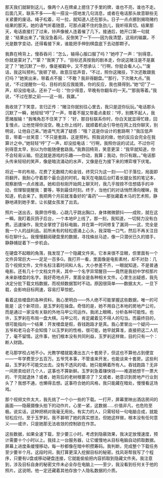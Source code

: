 那天我们就聊到这儿，像两个人在牌桌上摁住了手里的牌，谁也不亮，谁也不走。后面几天，联系不多——有一搭没一搭地发几句消息，或者在电话那头故意聊些无关紧要的废话。绳子松着，可一拉，就知道人还在那头。日子一点点挪到揭晓赌约结果的那天。她的语气听着随意，可那点藏不住的急劲儿，我听得真切。结果那天，电话直接打了过来，铃声像被人连着催了几下。接通后，她开口第一句就是：“结果出来了。”我没急着问，反倒笑了一下——因为我清楚，这局的输赢，不光是数字变动，还得看接下来，谁能把手伸到棋盘底下去动那颗子。

我靠在椅背上，慢吞吞问：“怎么，输得心服口服了吗？”她哼了一声：“别得意，你就是蒙对了。”“蒙？”我笑了下，“目标还真按我的剧本走，你说这赌注是不是赢定了？”她沉默了一秒，像是被戳中，又不想承认：“行啊，你挺会看人心。”“废话，我这叫预判。”我顿了顿，故意压低声音，“不过，照你这赌技，下次还敢跟我打吗？”她笑出来，带着点不服：“不敢？我非得翻盘。”“那行，下次赌大点。”我说，“不过提醒你一句，目标的反应我能猜，你的反应，我也猜得到。”她“切”了一声，却没挂电话，还补了一句：“你少得意，早晚有你翻车的一天。”“那我等着。”我说，“不过在那之前——这一局，我赢。”   

我收敛了下笑意，言归正传：“赌注你就别往心里去，我只是逗你玩玩。”电话那头沉默了一瞬，她轻轻“哼”了一声，带着不服又带着点柔软：“哼，别瞧不起人，我愿赌服输！”我嘴角忍不住笑了下：“好，那目标联系你时，你白天就显得忙碌，回复慢点，让他觉得你没空。晚上你上线时，就顺着机会引导他在网上找你聊天，别明说，让他自己来。”她语气充满了疑惑：“哦？这是你设计的套路啊？”我压低声音，带着一丝笑意：“不只是套路，这是预判。照我说的做，他的反应会完全在我算计之中。”她轻轻“哼”了一声，却没挂电话：“行啊，我照你说的试试。不过你可别得意太早，别以为你能随便套路我。”我靠回椅背，笑意更深：“我早就知道，你不会轻易认输。但这就是游戏的乐趣——你动，我算；我动，你只有跟。。”电话那头传来轻轻的笑声，像是暗流涌动的水声，又像是在为接下来的博弈埋下伏笔。

将近一年的布局，花费了无数精力和金钱，终究只为这一刻——钉子落位，局面即将翻开。我耐心守着那个最合适的时机，每天在电脑后台盯着长腿女孩的笔记本，观察剧情一点点推进。她和目标刚开始网上聊天时，我几乎按捺不住想插手的冲动，但理智提醒我：要等，等到最佳时刻。终于，当他们的对话悄然滑向暧昧，我知道，机会来了。我把两个月前就准备好的“毒药”——那张藏着木马的艺术照，静静地递到她手里，让长腿女孩发了出去。

照片一送出去，我屏住呼吸，心跳几乎跳出胸口，身体微微颤抖——成败，就在这一瞬。我盯着灰鸽子后台，一个本地IP上线了。那一刻，我知道，一切努力没有白费。迅速操作，我完全掌控了目标电脑，并在第一时间修复了漏洞——这，完全是我一个人的战利品。前所未有的轻松感涌上心头，我深吸一口气，然后不再关注目标在聊什么。我慢慢翻阅硬盘里的数据，寻找蛛丝马迹，像一只潜伏已久的猎手，静静捕捉着下一步机会。

在硬盘不起眼的角落，我发现了一个隐藏文件夹。它本来很不显眼，但里面有一个文件异常巨大——足足一百多G。我打开一看，里面像是电影素材，却不对劲：几百个视频文件，文件名标注着时间和人名，大小参差不齐，一眼就知道，不是普通电影。还有几十个文档文件夹，其中一个名字异常醒目——竟然是我初中学校那片未来新楼盘的名字。我好奇地点开，里面全是各种相关文件。心里生出疑惑，我先决定分批下载文档数据，而视频数据暂时不动。原因很简单——数据太大，一旦下载，会影响目标网速，容易打草惊蛇。

看着这些楼盘的各种资料，我心里明白——外人绝不可能掌握这些数据，唯一的可能是：这个新项目，是玉罗刹在操盘。奇怪的是，她不用自己本地的房地产公司，而是通过一家没有关联的外地马甲公司运作。我闭上眼睛，分析各种可能性。也许，玉罗刹在布局一盘大棋。马甲公司，肯定藏着见不得人的勾当。而最终目的，很可能指向一个结果：开发楼盘是假，吞钱跑路才是真。我心里冒出一个疑问——五爷和老马会不会知情？以玉罗刹的性格，很可能，她早就算准，直接把这二人坑了，毫不留情。这件事，他们根本没有共同利益，玉罗刹这样做，目的只有一个：断人财路。

老马那学校占地不小。光教学楼就能凑出五六十套房子，但这也不算他占到便宜——一年学费至少五百万。五爷凭本事，不管谁来开发，也能谈来十套房。这些利益，玉罗刹不可能交出去。没有不透风的墙，她只能瞒着所有人。吞钱跑路？无非一间房卖给好几个人，这事也不算新鲜。玉罗刹急着赚快钱——难道她想干一票大的、干完就退休？或者，她背后的老树根要凉了？又或者，她意识到房地产行业到头了？我想不通，也懒得去想。这事符合她的风格，我只能藏在暗处，慢慢看这场戏。

那个视频文件太大，我先挑了一个小一些的下载。一打开，屏幕里映出酒店房间的画面——隐蔽摄像头拍下的动作片。心里一紧，这数据……价值非凡，也危险至极。说实话，这种把柄对我毫无用处。有实力的人，只需轻轻一句电脑合成，就能轻松应付。至于玉罗刹，我不甚明了她的真实想法，但她这样做，根本没有任何意义——或许，只是她那无法收敛的控制欲在作祟。

这些数据，如果全速下载，至少要三小时。考虑到隐蔽效果，我决定放慢速度，预计需要十个小时以上。我挂上一台服务器，让它缓慢地从目标电脑自动抓取数据。屏幕上进度条缓慢移动，每一秒都像在暗中积攒筹码。我判断，完成整个下载任务至少要半个月。这段时间，我打算更深入挖掘目标的秘密。找风哥帮我写了个程序，只要有U盘或移动硬盘连接，它就能偷偷把内容抓取到隐藏文件夹。我注意到，涉及目标自身的秘密文件未必全存在电脑上——至少，我没看到任何关于他的照片。这说明，他一定还藏着其他存放个人隐私数据的介质。